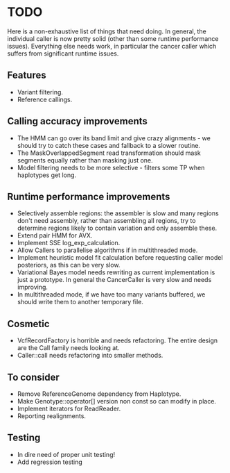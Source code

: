 # TODO

Here is a non-exhaustive list of things that need doing. In general, the individual caller is now pretty solid (other than some runtime performance issues). Everything else needs work, in particular the cancer caller which suffers from significant runtime issues.

## Features

- Variant filtering.
- Reference callings.

## Calling accuracy improvements

- The HMM can go over its band limit and give crazy alignments - we should try to catch these cases and fallback to a slower routine.
- The MaskOverlappedSegment read transformation should mask segments equally rather than masking just one.
- Model filtering needs to be more selective - filters some TP when haplotypes get long.

## Runtime performance improvements

- Selectively assemble regions: the assembler is slow and many regions don't need assembly, rather than assembling all regions, try to determine regions likely to contain variation and only assemble these.
- Extend pair HMM for AVX.
- Implement SSE log_exp_calculation.
- Allow Callers to parallelise algorithms if in multithreaded mode.
- Implement heuristic model fit calculation before requesting caller model posteriors, as this can be very slow.
- Variational Bayes model needs rewriting as current implementation is just a prototype. In general the CancerCaller is very slow and needs improving.
- In multithreaded mode, if we have too many variants buffered, we should write them to another temporary file.

## Cosmetic

- VcfRecordFactory is horrible and needs refactoring. The entire design are the Call family needs looking at.
- Caller::call needs refactoring into smaller methods.

## To consider

- Remove ReferenceGenome dependency from Haplotype.
- Make Genotype::operator[] version non const so can modify in place.
- Implement iterators for ReadReader.
- Reporting realignments.

## Testing

- In dire need of proper unit testing!
- Add regression testing
